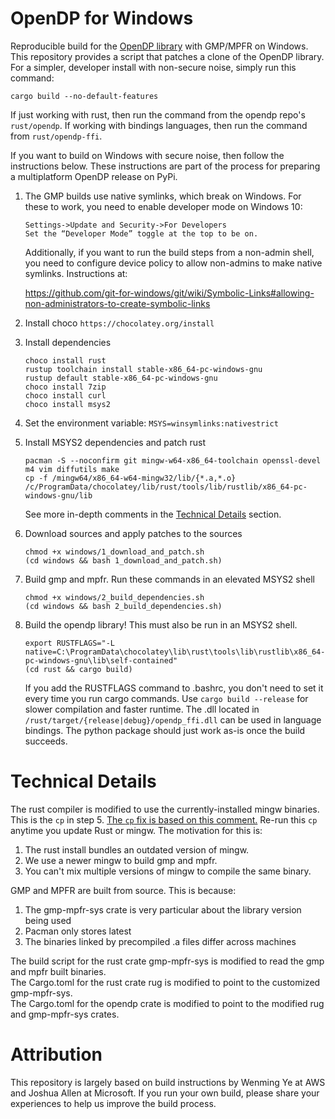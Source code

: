 # OpenDP for Windows
Reproducible build for the [OpenDP library](https://github.com/opendp/opendp) with GMP/MPFR on Windows.
This repository provides a script that patches a clone of the OpenDP library.
For a simpler, developer install with non-secure noise, simply run this command:

```shell
cargo build --no-default-features
```
If just working with rust, then run the command from the opendp repo's `rust/opendp`.
If working with bindings languages, then run the command from `rust/opendp-ffi`.

If you want to build on Windows with secure noise, then follow the instructions below.
These instructions are part of the process for preparing a multiplatform OpenDP release on PyPi.

1. The GMP builds use native symlinks, which break on Windows. For these to work, you need to enable developer mode on Windows 10:
   ```
   Settings->Update and Security->For Developers
   Set the “Developer Mode” toggle at the top to be on.
   ```
   Additionally, if you want to run the build steps from a non-admin shell, you need to configure device policy to allow non-admins to make native symlinks.  Instructions at:    
   
   https://github.com/git-for-windows/git/wiki/Symbolic-Links#allowing-non-administrators-to-create-symbolic-links


1. Install choco `https://chocolatey.org/install`
   
1. Install dependencies
   ```shell
   choco install rust
   rustup toolchain install stable-x86_64-pc-windows-gnu
   rustup default stable-x86_64-pc-windows-gnu
   choco install 7zip
   choco install curl
   choco install msys2
   ```
   
1. Set the environment variable:
   `MSYS=winsymlinks:nativestrict`

1. Install MSYS2 dependencies and patch rust
   ```shell
   pacman -S --noconfirm git mingw-w64-x86_64-toolchain openssl-devel m4 vim diffutils make
   cp -f /mingw64/x86_64-w64-mingw32/lib/{*.a,*.o} /c/ProgramData/chocolatey/lib/rust/tools/lib/rustlib/x86_64-pc-windows-gnu/lib
   ```
   See more in-depth comments in the [Technical Details](#technical-details) section.
   
1. Download sources and apply patches to the sources
   ```shell
   chmod +x windows/1_download_and_patch.sh
   (cd windows && bash 1_download_and_patch.sh)
   ```
   
1. Build gmp and mpfr. Run these commands in an elevated MSYS2 shell
   ```shell
   chmod +x windows/2_build_dependencies.sh
   (cd windows && bash 2_build_dependencies.sh)
   ```
   
1. Build the opendp library! This must also be run in an MSYS2 shell.
   ```shell
   export RUSTFLAGS="-L native=C:\ProgramData\chocolatey\lib\rust\tools\lib\rustlib\x86_64-pc-windows-gnu\lib\self-contained"
   (cd rust && cargo build)
   ```
   If you add the RUSTFLAGS command to .bashrc, you don't need to set it every time you run cargo commands.
   Use `cargo build --release` for slower compilation and faster runtime.
   The .dll located in `/rust/target/{release|debug}/opendp_ffi.dll` can be used in language bindings.
   The python package should just work as-is once the build succeeds.


# Technical Details
The rust compiler is modified to use the currently-installed mingw binaries.
This is the `cp` in step 5.
[The `cp` fix is based on this comment.](https://github.com/rust-lang/rust/issues/47048#issuecomment-569225821)
Re-run this `cp` anytime you update Rust or mingw. The motivation for this is:
1. The rust install bundles an outdated version of mingw.
2. We use a newer mingw to build gmp and mpfr.
3. You can't mix multiple versions of mingw to compile the same binary.

GMP and MPFR are built from source. This is because:
1. The gmp-mpfr-sys crate is very particular about the library version being used
2. Pacman only stores latest
3. The binaries linked by precompiled .a files differ across machines

The build script for the rust crate gmp-mpfr-sys is modified to read the gmp and mpfr built binaries.  
The Cargo.toml for the rust crate rug is modified to point to the customized gmp-mpfr-sys.  
The Cargo.toml for the opendp crate is modified to point to the modified rug and gmp-mpfr-sys crates.

# Attribution
This repository is largely based on build instructions by Wenming Ye at AWS and Joshua Allen at Microsoft.
If you run your own build, please share your experiences to help us improve the build process.
